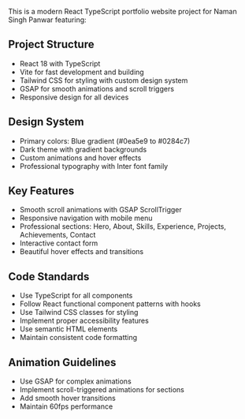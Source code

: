 <!-- Use this file to provide workspace-specific custom instructions to Copilot. For more details, visit https://code.visualstudio.com/docs/copilot/copilot-customization#_use-a-githubcopilotinstructionsmd-file -->

This is a modern React TypeScript portfolio website project for Naman Singh Panwar featuring:

## Project Structure

- React 18 with TypeScript
- Vite for fast development and building
- Tailwind CSS for styling with custom design system
- GSAP for smooth animations and scroll triggers
- Responsive design for all devices

## Design System

- Primary colors: Blue gradient (#0ea5e9 to #0284c7)
- Dark theme with gradient backgrounds
- Custom animations and hover effects
- Professional typography with Inter font family

## Key Features

- Smooth scroll animations with GSAP ScrollTrigger
- Responsive navigation with mobile menu
- Professional sections: Hero, About, Skills, Experience, Projects, Achievements, Contact
- Interactive contact form
- Beautiful hover effects and transitions

## Code Standards

- Use TypeScript for all components
- Follow React functional component patterns with hooks
- Use Tailwind CSS classes for styling
- Implement proper accessibility features
- Use semantic HTML elements
- Maintain consistent code formatting

## Animation Guidelines

- Use GSAP for complex animations
- Implement scroll-triggered animations for sections
- Add smooth hover transitions
- Maintain 60fps performance

